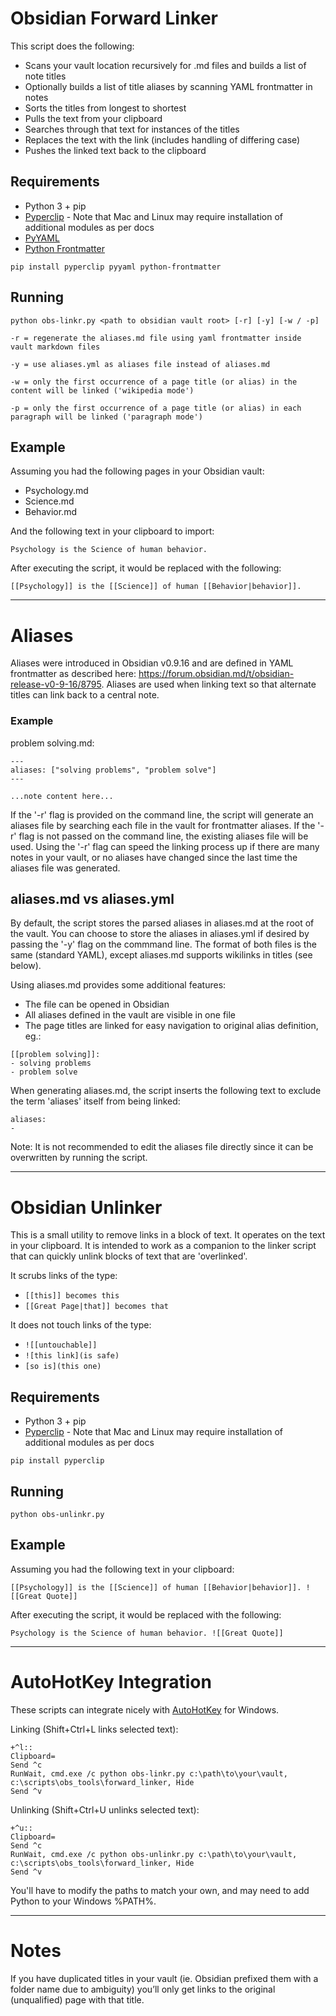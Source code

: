 # Obsidian Forward Linker

This script does the following:

- Scans your vault location recursively for .md files and builds a list of note titles
- Optionally builds a list of title aliases by scanning YAML frontmatter in notes
- Sorts the titles from longest to shortest
- Pulls the text from your clipboard
- Searches through that text for instances of the titles
- Replaces the text with the link (includes handling of differing case)
- Pushes the linked text back to the clipboard

## Requirements

* Python 3 + pip
* [Pyperclip](https://pypi.org/project/pyperclip/) - Note that Mac and Linux may require installation of additional modules as per docs
* [PyYAML](https://pypi.org/project/PyYAML/)
* [Python Frontmatter](https://pypi.org/project/python-frontmatter/)

```pip install pyperclip pyyaml python-frontmatter```

## Running

```python obs-linkr.py <path to obsidian vault root> [-r] [-y] [-w / -p]```  

```-r = regenerate the aliases.md file using yaml frontmatter inside vault markdown files``` 

```-y = use aliases.yml as aliases file instead of aliases.md```

```-w = only the first occurrence of a page title (or alias) in the content will be linked ('wikipedia mode')```  

```-p = only the first occurrence of a page title (or alias) in each paragraph will be linked ('paragraph mode')```

## Example

Assuming you had the following pages in your Obsidian vault:

* Psychology.md
* Science.md
* Behavior.md

And the following text in your clipboard to import:

```Psychology is the Science of human behavior.```

After executing the script, it would be replaced with the following:

```[[Psychology]] is the [[Science]] of human [[Behavior|behavior]].```

---
# Aliases

Aliases were introduced in Obsidian v0.9.16 and are defined in YAML frontmatter as described here: https://forum.obsidian.md/t/obsidian-release-v0-9-16/8795. Aliases are used when linking text so that alternate titles can link back to a central note.

### Example

problem solving.md:
```
---
aliases: ["solving problems", "problem solve"]
---

...note content here...
```

If the '-r' flag is provided on the command line, the script will generate an aliases file by searching each file in the vault for frontmatter aliases. If the '-r' flag is not passed on the command line, the existing aliases file will be used. Using the '-r' flag can speed the linking process up if there are many notes in your vault, or no aliases have changed since the last time the aliases file was generated.

## aliases.md vs aliases.yml

By default, the script stores the parsed aliases in aliases.md at the root of the vault. You can choose to store the aliases in aliases.yml if desired by passing the '-y' flag on the commmand line. The format of both files is the same (standard YAML), except aliases.md supports wikilinks in titles (see below).

Using aliases.md provides some additional features:
- The file can be opened in Obsidian
- All aliases defined in the vault are visible in one file
- The page titles are linked for easy navigation to original alias definition, eg.:
```
[[problem solving]]:
- solving problems
- problem solve
```

When generating aliases.md, the script inserts the following text to exclude the term 'aliases' itself from being linked:
```
aliases:
- 
```

Note: It is not recommended to edit the aliases file directly since it can be overwritten by running the script.

---
# Obsidian Unlinker

This is a small utility to remove links in a block of text. It operates on the text in your clipboard. It is intended to work as a companion to the linker script that can quickly unlink blocks of text that are 'overlinked'.

It scrubs links of the type:
- ```[[this]] becomes this```
- ```[[Great Page|that]] becomes that```

It does not touch links of the type:
- ```![[untouchable]]```
- ```![this link](is safe)```
- ```[so is](this one)```

## Requirements

* Python 3 + pip
* [Pyperclip](https://pypi.org/project/pyperclip/) - Note that Mac and Linux may require installation of additional modules as per docs

```pip install pyperclip```

## Running

```python obs-unlinkr.py```  

## Example

Assuming you had the following text in your clipboard:

```[[Psychology]] is the [[Science]] of human [[Behavior|behavior]]. ![[Great Quote]]```

After executing the script, it would be replaced with the following:

```Psychology is the Science of human behavior. ![[Great Quote]]```

---
# AutoHotKey Integration

These scripts can integrate nicely with [AutoHotKey](https://www.autohotkey.com/) for Windows.

Linking (Shift+Ctrl+L links selected text):
```
+^l::
Clipboard=
Send ^c
RunWait, cmd.exe /c python obs-linkr.py c:\path\to\your\vault, c:\scripts\obs_tools\forward_linker, Hide
Send ^v
```

Unlinking (Shift+Ctrl+U unlinks selected text):
```
+^u::
Clipboard=
Send ^c
RunWait, cmd.exe /c python obs-unlinkr.py c:\path\to\your\vault, c:\scripts\obs_tools\forward_linker, Hide
Send ^v
```

You'll have to modify the paths to match your own, and may need to add Python to your Windows %PATH%.

---
# Notes

If you have duplicated titles in your vault (ie. Obsidian prefixed them with a folder name due to ambiguity) you’ll only get links to the original (unqualified) page with that title.  